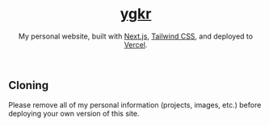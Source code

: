 <div align="center">
    <a href="https://ygkr.vercel.app"><h1 align="center">ygkr</h1></a>
    
My personal website, built with [Next.js](https://nextjs.org/), [Tailwind CSS](https://tailwindcss.com/), and deployed to [Vercel](https://vercel.com/).

</div>

<br/>

## Cloning

Please remove all of my personal information (projects, images, etc.) before deploying your own version of this site.

